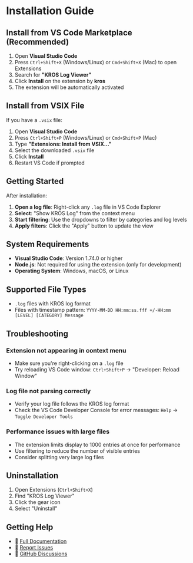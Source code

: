 # Installation Guide

## Install from VS Code Marketplace (Recommended)

1. Open **Visual Studio Code**
2. Press `Ctrl+Shift+X` (Windows/Linux) or `Cmd+Shift+X` (Mac) to open Extensions
3. Search for **"KROS Log Viewer"**
4. Click **Install** on the extension by **kros**
5. The extension will be automatically activated

## Install from VSIX File

If you have a `.vsix` file:

1. Open **Visual Studio Code**
2. Press `Ctrl+Shift+P` (Windows/Linux) or `Cmd+Shift+P` (Mac)
3. Type **"Extensions: Install from VSIX..."**
4. Select the downloaded `.vsix` file
5. Click **Install**
6. Restart VS Code if prompted

## Getting Started

After installation:

1. **Open a log file**: Right-click any `.log` file in VS Code Explorer
2. **Select**: "Show KROS Log" from the context menu
3. **Start filtering**: Use the dropdowns to filter by categories and log levels
4. **Apply filters**: Click the "Apply" button to update the view

## System Requirements

- **Visual Studio Code**: Version 1.74.0 or higher
- **Node.js**: Not required for using the extension (only for development)
- **Operating System**: Windows, macOS, or Linux

## Supported File Types

- `.log` files with KROS log format
- Files with timestamp pattern: `YYYY-MM-DD HH:mm:ss.fff +/-HH:mm [LEVEL] [CATEGORY] Message`

## Troubleshooting

### Extension not appearing in context menu
- Make sure you're right-clicking on a `.log` file
- Try reloading VS Code window: `Ctrl+Shift+P` → "Developer: Reload Window"

### Log file not parsing correctly
- Verify your log file follows the KROS log format
- Check the VS Code Developer Console for error messages: `Help` → `Toggle Developer Tools`

### Performance issues with large files
- The extension limits display to 1000 entries at once for performance
- Use filtering to reduce the number of visible entries
- Consider splitting very large log files

## Uninstallation

1. Open Extensions (`Ctrl+Shift+X`)
2. Find "KROS Log Viewer"
3. Click the gear icon
4. Select "Uninstall"

## Getting Help

- 📖 [Full Documentation](README.md)
- 🐛 [Report Issues](https://github.com/Burgyn/MMLib.LogsReader/issues)
- 💬 [GitHub Discussions](https://github.com/Burgyn/MMLib.LogsReader/discussions) 